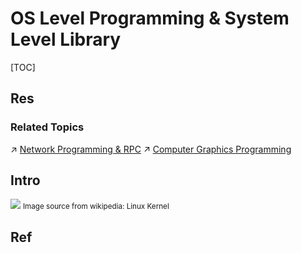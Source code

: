# OS Level Programming & System Level Library

[TOC]



## Res
### Related Topics
↗ [Network Programming & RPC](../../🏎️%20Computer%20Networking%20and%20Communication/🎅🏼%20Network%20Programming%20&%20RPC/Network%20Programming%20&%20RPC.md)
↗ [Computer Graphics Programming](../../👩‍💻%20Programming%20Methodology%20and%20Languages/Computer%20Graphics%20Programming.md)



## Intro
![](../../../../../Assets/Pics/Screenshot%202024-02-21%20at%209.18.47PM.png)
<small>Image source from wikipedia: Linux Kernel </small>



## Ref

